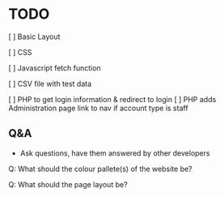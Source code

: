 # TODO
[ ] Basic Layout

[ ] CSS

[ ] Javascript fetch function

[ ] CSV file with test data

[ ] PHP to get login information & redirect to login
[ ] PHP adds Administration page link to nav if account type is staff

## Q&A
- Ask questions, have them answered by other developers
  
Q: What should the colour pallete(s) of the website be?

Q: What should the page layout be?
